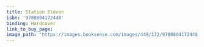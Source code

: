 ```yaml
---
title: Station Eleven
isbn: '9780804172448'
binding: Hardcover
link_to_buy_page:
image_path: 'https://images.booksense.com/images/448/172/9780804172448.jpg'
---
```


